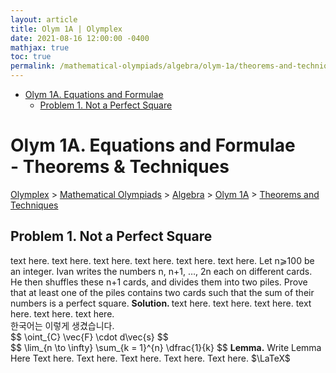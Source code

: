 ```yaml
---
layout: article
title: Olym 1A | Olymplex
date: 2021-08-16 12:00:00 -0400
mathjax: true
toc: true
permalink: /mathematical-olympiads/algebra/olym-1a/theorems-and-techniques/
---
```

- [Olym 1A. Equations and Formulae](#olym-1a-equations-and-formulae)
  * [Problem 1. Not a Perfect Square](#problem-1-not-a-perfect-square)

<h1>Olym 1A. Equations and Formulae <br> <ssup>- Theorems & Techniques</ssup></h1>
<p><a href="https://ramaniumx.github.io/phantom-jekyll-theme/">Olymplex</a> > <a href="https://ramaniumx.github.io/phantom-jekyll-theme/mathematical-olympiads/">Mathematical Olympiads</a> > <a href="https://ramaniumx.github.io/phantom-jekyll-theme/mathematical-olympiads/algebra/">Algebra</a> > <a href="https://ramaniumx.github.io/phantom-jekyll-theme/mathematical-olympiads/algebra/olym-1a/">Olym 1A</a> > <a href="https://ramaniumx.github.io/phantom-jekyll-theme/mathematical-olympiads/algebra/olym-1a/theorems-and-techniques/">Theorems and Techniques</a><p>

<h2>Problem 1. Not a Perfect Square</h2>
text here. text here. text here. text here. text here. text here. 
<bluebox>Let n⩾100 be an integer. Ivan writes the numbers n, n+1, …, 2n each on different cards. He then shuffles these n+1 cards, and divides them into two piles. Prove that at least one of the piles contains two cards such that the sum of their numbers is a perfect square.</bluebox>
<b>Solution. </b> text here. text here. text here. text here. text here. text here. <br/>
한국어는 이렇게 생겼습니다. <br>
$$ \oint_{C} \vec{F} \cdot d\vec{s} $$<br>
$$ \lim_{n \to \infty} \sum_{k = 1}^{n} \dfrac{1}{k} $$
<greenbox><b>Lemma.</b> Write Lemma Here </greenbox>
Text here. Text here. Text here. Text here. Text here. $\LaTeX$
